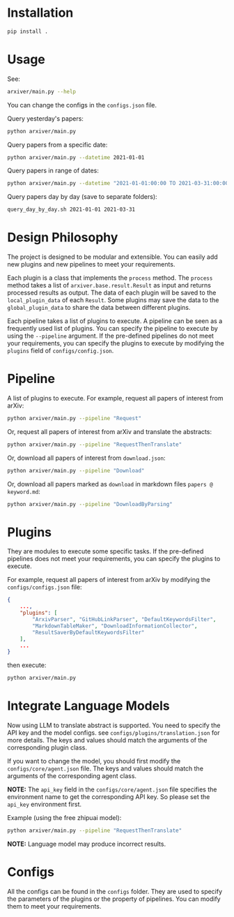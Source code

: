 
# Installation

```bash
pip install .
```

# Usage

See:

```bash
arxiver/main.py --help
```

You can change the configs in the `configs.json` file.

Query yesterday's papers:

```bash
python arxiver/main.py
```

Query papers from a specific date:

```bash
python arxiver/main.py --datetime 2021-01-01
```

Query papers in range of dates:

```bash
python arxiver/main.py --datetime "2021-01-01:00:00 TO 2021-03-31:00:00"
```

Query papers day by day (save to separate folders):

```bash
query_day_by_day.sh 2021-01-01 2021-03-31
```

# Design Philosophy

The project is designed to be modular and extensible. You can easily add new plugins and new pipelines to meet your requirements.

Each plugin is a class that implements the `process` method. The `process` method takes a list of `arxiver.base.result.Result` as input and returns processed results as output. The data of each plugin will be saved to the `local_plugin_data` of each `Result`. Some plugins may save the data to the `global_plugin_data` to share the data between different plugins.

Each pipeline takes a list of plugins to execute. A pipeline can be seen as a frequently used list of plugins. You can specify the pipeline to execute by using the `--pipeline` argument. If the pre-defined pipelines do not meet your requirements, you can specify the plugins to execute by modifying the `plugins` field of `configs/config.json`.

# Pipeline

A list of plugins to execute. For example, request all papers of interest from arXiv:

```bash
python arxiver/main.py --pipeline "Request"
```

Or, request all papers of interest from arXiv and translate the abstracts:

```bash
python arxiver/main.py --pipeline "RequestThenTranslate"
```

Or, download all papers of interest from `download.json`:

```bash
python arxiver/main.py --pipeline "Download"
```

Or, download all papers marked as `download` in markdown files `papers @ keyword.md`:

```bash
python arxiver/main.py --pipeline "DownloadByParsing"
```

# Plugins

They are modules to execute some specific tasks. If the pre-defined pipelines does not meet your requirements, you can specify the plugins to execute.

For example, request all papers of interest from arXiv by modifying the `configs/configs.json` file:

```json
{
    ...,
    "plugins": [
        "ArxivParser", "GitHubLinkParser", "DefaultKeywordsFilter",
        "MarkdownTableMaker", "DownloadInformationCollector",
        "ResultSaverByDefaultKeywordsFilter"
    ],
    ...
}
```

then execute:

```bash
python arxiver/main.py
```

# Integrate Language Models

Now using LLM to translate abstract is supported. You need to specify the API key and the model configs. see `configs/plugins/translation.json` for more details. The keys and values should match the arguments of the corresponding plugin class.

If you want to change the model, you should first modify the `configs/core/agent.json` file. The keys and values should match the arguments of the corresponding agent class.

**NOTE:** The `api_key` field in the `configs/core/agent.json` file specifies the environment name to get the corresponding API key. So please set the `api_key` environment first.

Example (using the free zhipuai model):

```bash
python arxiver/main.py --pipeline "RequestThenTranslate"
```

**NOTE:** Language model may produce incorrect results.

# Configs

All the configs can be found in the `configs` folder. They are used to specify the parameters of the plugins or the property of pipelines. You can modify them to meet your requirements.
